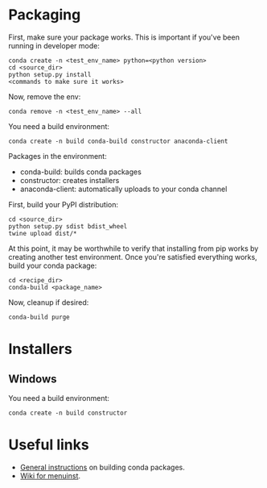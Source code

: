 # Packaging

First, make sure your package works. This is important if you've been running in developer mode:

	conda create -n <test_env_name> python=<python version>
	cd <source_dir>
	python setup.py install
	<commands to make sure it works>

Now, remove the env:

	conda remove -n <test_env_name> --all

You need a build environment:

	conda create -n build conda-build constructor anaconda-client

Packages in the environment:

- conda-build: builds conda packages
- constructor: creates installers
- anaconda-client: automatically uploads to your conda channel

First, build your PyPI distribution:

	cd <source_dir>
	python setup.py sdist bdist_wheel
	twine upload dist/*

At this point, it may be worthwhile to verify that installing from pip works by creating another test environment. Once you're satisfied everything works, build your conda package:

	cd <recipe_dir>
	conda-build <package_name>

Now, cleanup if desired:

	conda-build purge

# Installers

## Windows

You need a build environment:

	conda create -n build constructor

# Useful links

* [General instructions](https://docs.anaconda.com/anaconda-cloud/user-guide/tasks/work-with-packages/) on building conda packages.
* [Wiki for menuinst](https://github.com/ContinuumIO/menuinst/wiki).
